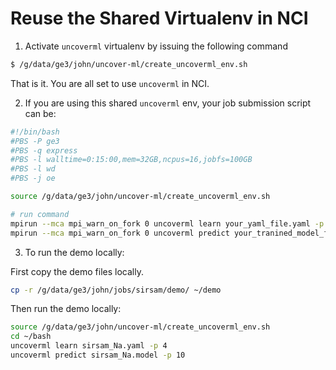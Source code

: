 # Reuse the Shared Virtualenv in NCI

1. Activate `uncoverml` virtualenv by issuing the following command

```bash
$ /g/data/ge3/john/uncover-ml/create_uncoverml_env.sh
``` 
That is it. You are all set to use `uncoverml` in NCI.

2. If you are using this shared `uncoverml` env, your job submission script can be:

```bash
#!/bin/bash
#PBS -P ge3
#PBS -q express
#PBS -l walltime=0:15:00,mem=32GB,ncpus=16,jobfs=100GB
#PBS -l wd
#PBS -j oe

source /g/data/ge3/john/uncover-ml/create_uncoverml_env.sh

# run command
mpirun --mca mpi_warn_on_fork 0 uncoverml learn your_yaml_file.yaml -p 10
mpirun --mca mpi_warn_on_fork 0 uncoverml predict your_tranined_model_file.model -p 10
``` 

3. To run the demo locally:

First copy the demo files locally.
```bash
cp -r /g/data/ge3/john/jobs/sirsam/demo/ ~/demo
```

Then run the demo locally:

```bash
source /g/data/ge3/john/uncover-ml/create_uncoverml_env.sh
cd ~/bash
uncoverml learn sirsam_Na.yaml -p 4
uncoverml predict sirsam_Na.model -p 10
```
